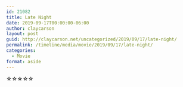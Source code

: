 ```yaml
---
id: 21082
title: Late Night
date: 2019-09-17T00:00:00-06:00
author: claycarson
layout: post
guid: http://claycarson.net/uncategorized/2019/09/17/late-night/
permalink: /timeline/media/movie/2019/09/17/late-night/
categories:
  - Movie
format: aside
---
```

<div class="media-details"></div>

<div class="media-creator"></div>

<div class="media-rating">☆☆☆☆☆</div>